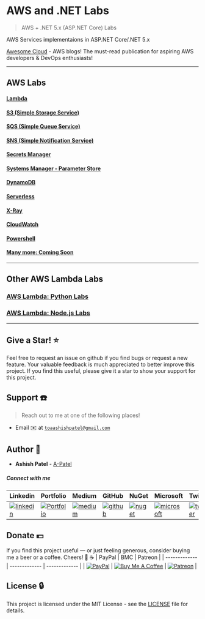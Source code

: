 # AWS and .NET Labs

> AWS + .NET 5.x (ASP.NET Core) Labs

AWS Services implementaions in ASP.NET Core/.NET 5.x



[Awesome Cloud](https://medium.com/awesome-cloud) - AWS blogs! The must-read publication for aspiring AWS developers & DevOps enthusiasts!





---


## AWS Labs





#### [Lambda](https://github.com/a-patel/aws-lambda-dotnet-labs)





#### [S3 (Simple Storage Service)](https://github.com/a-patel/aws-s3-dotnet-labs)





#### [SQS (Simple Queue Service)](https://github.com/a-patel/aws-sqs-dotnet-labs)





#### [SNS (Simple Notification Service)](https://github.com/a-patel/aws-sns-dotnet-labs)





#### [Secrets Manager](https://github.com/a-patel/aws-secrets-manager-dotnet-labs)





#### [Systems Manager - Parameter Store](https://github.com/a-patel/aws-systems-manager-dotnet-labs)





#### [DynamoDB](https://github.com/a-patel/aws-dynamodb-dotnet-labs)





#### [Serverless](https://github.com/a-patel/aws-serverless-dotnet-labs)





#### [X-Ray](https://github.com/a-patel/aws-xray-dotnet-labs)





#### [CloudWatch](https://github.com/a-patel/aws-cloudwatch-dotnet-labs)





#### [Powershell](https://github.com/a-patel/aws-powershell)





#### [Many more: Coming Soon]()





---


## Other AWS Lambda Labs


### [AWS Lambda: Python Labs](https://github.com/a-patel/aws-lambda-python-labs)


### [AWS Lambda: Node.js Labs](https://github.com/a-patel/aws-lambda-nodejs-labs)





---





## Give a Star! :star:

Feel free to request an issue on github if you find bugs or request a new feature. Your valuable feedback is much appreciated to better improve this project. If you find this useful, please give it a star to show your support for this project.


## Support :telephone:

> Reach out to me at one of the following places!

- Email :envelope: at <a href="mailto:toaashishpatel@gmail.com" target="_blank">`toaashishpatel@gmail.com`</a>


## Author :boy:

* **Ashish Patel** - [A-Patel](https://github.com/a-patel)


##### Connect with me

| Linkedin | Portfolio | Medium | GitHub | NuGet | Microsoft | Twitter | Facebook | Instagram |
|----------|----------|----------|----------|----------|----------|----------|----------|----------|
| [![linkedin](https://img.icons8.com/ios-filled/96/000000/linkedin.png)](https://www.linkedin.com/in/iamaashishpatel) | [![Portfolio](https://img.icons8.com/wired/96/000000/domain.png)](https://aashishpatel.netlify.app/) | [![medium](https://img.icons8.com/ios-filled/96/000000/medium-monogram.png)](https://iamaashishpatel.medium.com) | [![github](https://img.icons8.com/ios-glyphs/96/000000/github.png)](https://github.com/a-patel) | [![nuget](https://img.icons8.com/windows/96/000000/nuget.png)](https://nuget.org/profiles/iamaashishpatel) | [![microsoft](https://img.icons8.com/ios-filled/90/000000/microsoft.png)](https://docs.microsoft.com/en-us/users/iamaashishpatel) | [![twitter](https://img.icons8.com/ios-filled/96/000000/twitter.png)](https://twitter.com/aashish_mrcool) | [![facebook](https://img.icons8.com/ios-filled/90/000000/facebook.png)](https://www.facebook.com/aashish.mrcool) | [![instagram](https://img.icons8.com/ios-filled/90/000000/instagram-new.png)](https://www.instagram.com/iamaashishpatel/) |


## Donate :dollar:

If you find this project useful — or just feeling generous, consider buying me a beer or a coffee. Cheers! :beers: :coffee:
| PayPal | BMC | Patreon |
| ------------- | ------------- | ------------- |
| [![PayPal](https://www.paypalobjects.com/webstatic/en_US/btn/btn_donate_pp_142x27.png)](https://www.paypal.me/iamaashishpatel) | [![Buy Me A Coffee](https://www.buymeacoffee.com/assets/img/custom_images/orange_img.png)](https://www.buymeacoffee.com/iamaashishpatel) | [![Patreon](https://c5.patreon.com/external/logo/become_a_patron_button.png)](https://www.patreon.com/iamaashishpatel) |


## License :lock:

This project is licensed under the MIT License - see the [LICENSE](LICENSE) file for details.

